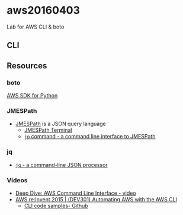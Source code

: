 # aws20160403
Lab for AWS CLI & boto
## CLI

## Resources

### boto
[AWS SDK for Python](https://github.com/boto/boto3)

### JMESPath
* [JMESPath](http://jmespath.org) is a JSON query language
  *  [JMESPath Terminal](https://github.com/jmespath/jmespath.terminal)
  *  [`jp` command - a command line interface to JMESPath](https://github.com/jmespath/jp)
  
### jq
* [`jq` - a command-line JSON processor](https://stedolan.github.io/jq/)

### Videos
* [Deep Dive: AWS Command Line Interface - video](https://youtu.be/ZbgvG7yFoQI)
* [AWS re:Invent 2015 | (DEV301) Automating AWS with the AWS CLI](https://youtu.be/TnfqJYPjD9I)
  *  [CLI code samples- Github](https://github.com/awslabs/awscli-reinvent2015-examples)

